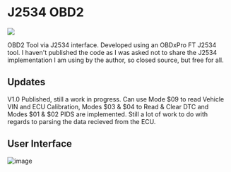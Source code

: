 # J2534 OBD2
  <a href="https://testerpresent.com.au/"><img src="https://img.shields.io/badge/Tester Present -Specialist Automotive Solutions-blue" /></a>    

OBD2 Tool via J2534 interface. Developed using an OBDxPro FT J2534 tool. I haven't published the code as I was asked not to share the J2534 implementation I am using by the author, so closed source, but free for all. 

## Updates
V1.0 Published, still a work in progress. Can use Mode $09 to read Vehicle VIN and ECU Calibration, Modes $03 & $04 to Read & Clear DTC and Modes $01 & $02 PIDS are implemented. Still a lot of work to do with regards to parsing the data recieved from the ECU.

## User Interface
![image](https://github.com/jakka351/J2534OBD2/assets/57064943/9ca6b454-c293-40ac-a55b-3dcf04f9895e)


